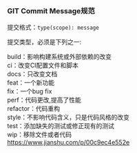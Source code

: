 ### GIT Commit Message规范
提交格式：`type(scope): message`

提交类型，必须是下列之一:

build：影响构建系统或外部依赖的改变   
ci：改变CI配置文件和脚本   
docs：只改变文档   
feat：一个新功能   
fix：一个bug fix   
perf：代码更改,提高了性能   
refactor：代码重构   
style：不影响代码含义，只是代码风格的改变   
test：添加缺失的测试或修正现有的测试   
wip：移除文件或者代码   
https://www.jianshu.com/p/00c9ec4e552e   